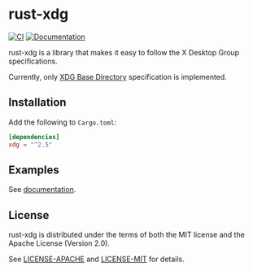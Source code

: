 # rust-xdg

[![CI](https://github.com/whitequark/rust-xdg/actions/workflows/ci.yml/badge.svg)](https://github.com/whitequark/rust-xdg/actions/workflows/ci.yml)
[![Documentation](https://github.com/whitequark/rust-xdg/actions/workflows/docs.yml/badge.svg)](https://github.com/whitequark/rust-xdg/actions/workflows/docs.yml)

rust-xdg is a library that makes it easy to follow the X Desktop Group
specifications.

Currently, only [XDG Base Directory][basedir] specification is implemented.

[basedir]: http://standards.freedesktop.org/basedir-spec/basedir-spec-latest.html

Installation
------------

Add the following to `Cargo.toml`:

```toml
[dependencies]
xdg = "^2.5"
```

Examples
--------

See [documentation](https://whitequark.github.io/rust-xdg/xdg/).

License
-------

rust-xdg is distributed under the terms of both the MIT license
and the Apache License (Version 2.0).

See [LICENSE-APACHE](LICENSE-APACHE) and [LICENSE-MIT](LICENSE-MIT)
for details.
